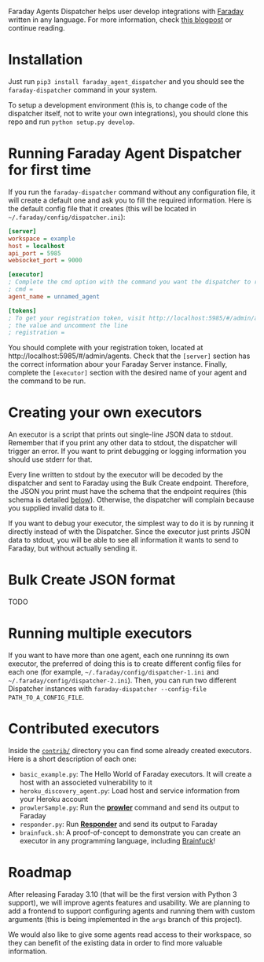 Faraday Agents Dispatcher helps user develop integrations with
[Faraday][faraday] written in any language. For more information, check [this
blogpost][blogpost] or continue reading.

[faraday]: https://github.com/infobyte/faraday/
[blogpost]: https://medium.com/faraday

# Installation

Just run `pip3 install faraday_agent_dispatcher` and you should see the
`faraday-dispatcher` command in your system.

To setup a development environment (this is, to change code of the dispatcher
itself, not to write your own integrations), you should clone this repo and run
`python setup.py develop`.

# Running Faraday Agent Dispatcher for first time

If you run the `faraday-dispatcher` command without any configuration
file, it will create a default one and ask you to fill the required
information. Here is the default config file that it creates (this will
be located in `~/.faraday/config/dispatcher.ini`):

```ini
[server]
workspace = example
host = localhost
api_port = 5985
websocket_port = 9000

[executor]
; Complete the cmd option with the command you want the dispatcher to run
; cmd =
agent_name = unnamed_agent

[tokens]
; To get your registration token, visit http://localhost:5985/#/admin/agents, copy
; the value and uncomment the line
; registration =
```

You should complete with your registration token, located at
http://localhost:5985/#/admin/agents. Check that the `[server]` section has the
correct information abour your Faraday Server instance. Finally, complete the
`[executor]` section with the desired name of your agent and the command to be
run.

# Creating your own executors

An executor is a script that prints out single-line JSON data to stdout.
Remember that if you print any other data to stdout, the dispatcher will
trigger an error. If you want to print debugging or logging information you
should use stderr for that.

Every line written to stdout by the executor will be decoded by the dispatcher
and sent to Faraday using the Bulk Create endpoint. Therefore, the JSON you
print must have the schema that the endpoint requires (this schema is detailed
[below](#bulk-create)). Otherwise, the dispatcher will complain because you
supplied invalid data to it.

If you want to debug your executor, the simplest way to do it is by running it
directly instead of with the Dispatcher. Since the executor just prints JSON
data to stdout, you will be able to see all information it wants to send to
Faraday, but without actually sending it.

<a id="bulk-create"></a>

# Bulk Create JSON format

TODO

# Running multiple executors

If you want to have more than one agent, each one runninng its own executor,
the preferred of doing this is to create different config files for each one
(for example, `~/.faraday/config/dispatcher-1.ini` and
`~/.faraday/config/dispatcher-2.ini`). Then, you can run two different
Dispatcher instances with `faraday-dispatcher --config-file
PATH_TO_A_CONFIG_FILE`.

# Contributed executors

Inside the [`contrib/`][contrib] directory you can find some already
created executors. Here is a short description of each one:

* `basic_example.py`: The Hello World of Faraday executors. It will
  create a host with an associeted vulnerability to it
* `heroku_discovery_agent.py`: Load host and service information from
  your Heroku account
* `prowlerSample.py`: Run the [**prowler**][prowler] command and send
  its output to Faraday
* `responder.py`: Run [**Responder**][responder] and send its output
  to Faraday
* `brainfuck.sh`: A proof-of-concept to demonstrate you can create
  an executor in any programming language, including [Brainfuck][brainfuck]!

[contrib]: TODO
[brainfuck]: https://en.wikipedia.org/wiki/Brainfuck
[prowler]: https://github.com/toniblyx/prowler
[responder]: https://github.com/lgandx/Responder

# Roadmap

After releasing Faraday 3.10 (that will be the first version with Python 3
support), we will improve agents features and usability. We are planning to add
a frontend to support configuring agents and running them with custom arguments
(this is being implemented in the `args` branch of this project).

We would also like to give some agents read access to their workspace, so they
can benefit of the existing data in order to find more valuable information.

